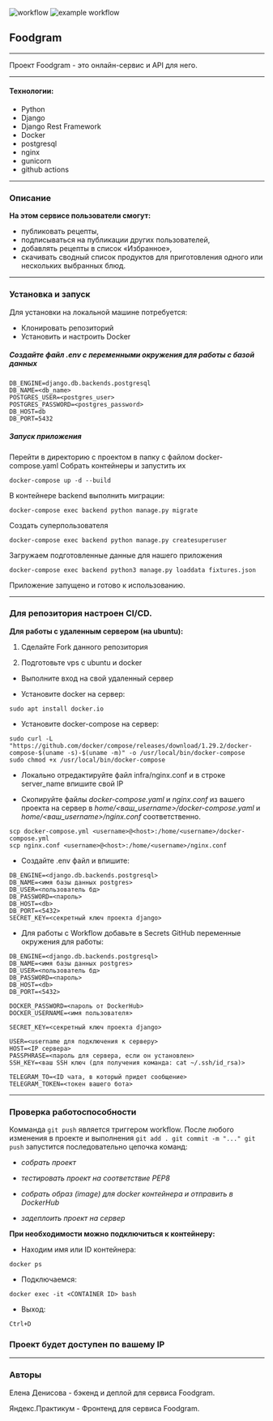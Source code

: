 ![workflow](https://github.com/sniki-ld/foodgram-project-react/actions/workflows/foodgram_workflow.yml/badge.svg)
![example workflow](https://github.com/github/docs/actions/workflows/main.yml/badge.svg)

## Foodgram
___
Проект Foodgram - это онлайн-сервис и API для него.
___
#### Технологии:
- Python
- Django
- Django Rest Framework
- Docker
- postgresql
- nginx
- gunicorn
- github actions
___
### Описание
**На этом сервисе пользователи смогут:**
- публиковать рецепты,
- подписываться на публикации других пользователей,
- добавлять рецепты в список «Избранное»,
- скачивать сводный список продуктов для приготовления одного или нескольких выбранных блюд.
___

### Установка и запуск
Для установки на локальной машине потребуется:

- Клонировать репозиторий
- Установить и настроить Docker

##### Создайте файл _.env_ с переменными окружения для работы с базой данных

```
DB_ENGINE=django.db.backends.postgresql
DB_NAME=<db_name>
POSTGRES_USER=<postgres_user>
POSTGRES_PASSWORD=<postgres_password>
DB_HOST=db
DB_PORT=5432
```

##### Запуск приложения
Перейти в директорию с проектом в папку с файлом docker-compose.yaml
Собрать контейнеры и запустить их
```
docker-compose up -d --build
```
В контейнере backend выполнить миграции:
```
docker-compose exec backend python manage.py migrate
```
Создать суперпользователя
```
docker-compose exec backend python manage.py createsuperuser
```
Загружаем подготовленные данные для нашего приложения
```
docker-compose exec backend python3 manage.py loaddata fixtures.json
```
Приложение запущено и готово к использованию.

___
### Для репозитория настроен CI/CD.

**Для работы с удаленным сервером (на ubuntu):**

1. Сделайте Fork данного репозитория

2. Подготовьте vps с ubuntu и docker

- Выполните вход на свой удаленный сервер
  

- Установите docker на сервер:
```
sudo apt install docker.io 
```
- Установите docker-compose на сервер:
```
sudo curl -L "https://github.com/docker/compose/releases/download/1.29.2/docker-compose-$(uname -s)-$(uname -m)" -o /usr/local/bin/docker-compose
sudo chmod +x /usr/local/bin/docker-compose
```
- Локально отредактируйте файл infra/nginx.conf и в строке server_name впишите свой IP

  
- Скопируйте файлы _docker-compose.yaml_ и _nginx.conf_ из вашего проекта на сервер 
  в _home/<ваш_username>/docker-compose.yaml_ и _home/<ваш_username>/nginx.conf_ соответственно.
```
scp docker-compose.yml <username>@<host>:/home/<username>/docker-compose.yml
scp nginx.conf <username>@<host>:/home/<username>/nginx.conf
```
- Cоздайте .env файл и впишите:
```
DB_ENGINE=<django.db.backends.postgresql>
DB_NAME=<имя базы данных postgres>
DB_USER=<пользователь бд>
DB_PASSWORD=<пароль>
DB_HOST=<db>
DB_PORT=<5432>
SECRET_KEY=<секретный ключ проекта django>
```
- Для работы с Workflow добавьте в Secrets GitHub переменные окружения для работы:
```
DB_ENGINE=<django.db.backends.postgresql>
DB_NAME=<имя базы данных postgres>
DB_USER=<пользователь бд>
DB_PASSWORD=<пароль>
DB_HOST=<db>
DB_PORT=<5432>

DOCKER_PASSWORD=<пароль от DockerHub>
DOCKER_USERNAME=<имя пользователя>

SECRET_KEY=<секретный ключ проекта django>

USER=<username для подключения к серверу>
HOST=<IP сервера>
PASSPHRASE=<пароль для сервера, если он установлен>
SSH_KEY=<ваш SSH ключ (для получения команда: cat ~/.ssh/id_rsa)>

TELEGRAM_TO=<ID чата, в который придет сообщение>
TELEGRAM_TOKEN=<токен вашего бота>
```
___
### Проверка работоспособности
Комманда `git push` является триггером workflow. 
После любого изменения в проекте и выполнения `git add . git commit -m "..." git push`
запустится последовательно цепочка команд:


- _собрать проект_

  
- _тестировать проект на соответствие PEP8_

  
- _собрать образ (image) для docker контейнера и отправить в DockerHub_

  
- _задеплоить проект на сервер_

**При необходимости можно подключиться к контейнеру:**
- Находим имя или ID контейнера:
```
docker ps
```
- Подключаемся:
```
docker exec -it <CONTAINER ID> bash
```
- Выход:
```
Ctrl+D
```
### Проект будет доступен по вашему IP
___
### Авторы
Елена Денисова - бэкенд и деплой для сервиса Foodgram.


Яндекс.Практикум - Фронтенд для сервиса Foodgram.




